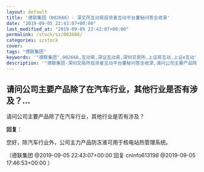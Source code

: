 ```yaml
---
layout: default
title: '德联集团（002666）- 深交所互动易投资者互动平台董秘问答全收录'
date: "2019-09-05 22:43:07+00:00"
last_modified_at: "2019-09-05 22:43:07+00:00"
permalink: /stock/sz/002666/
categories: szstock
cover: 
tags: "德联集团"
keywords: '"德联集团",002666,互动易,深证互动易,深圳交易所,上证易互动,上证e互动'
description: '"德联集团-深圳交易所投资者互动平台董秘问答全收录,请问公司主要产品除了在汽车行业，其他行业是否有涉及？"'
---
```


## 请问公司主要产品除了在汽车行业，其他行业是否有涉及？...

请问公司主要产品除了在汽车行业，其他行业是否有涉及？

**回复**：

您好，除汽车行业外，公司主力产品防冻液可用于核电站热管理系统。 

（德联集团  @2019-09-05 22:43:07+00:00 回复 cninfo613198  @2019-09-05 17:46:53+00:00 ）

